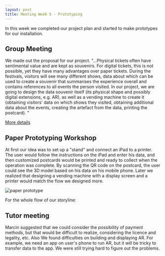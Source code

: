 ```yaml
---
layout: post
title: Meeting Week 5 - Prototyping
---
```


In this week we completed our project plan and started to make prototypes for our installation.

## Group Meeting
We made out the proposal for our project. "...Physical tickets often have sentimental value and are kept as souvenirs. For digital tickets, this is not possible, yet they have many advantages over paper tickets. During the festivals, visitors will see many different shows, data about which can be used to create a souvenir that summarises the experience overall and contains references to all events the person visited. In our project, we are going to design the data souvenir itself (its physical shape and possibly digital extensions, e.g. AR), as well as a vending machine to create it (obtaining visitors’ data on which shows they visited, obtaining additional data about the events, creating the artefact from the data, printing the postcard). "

[More details](https://zoepointon.github.io/dwd-project/2019/02/18/Project-Proposal.html)

## Paper Prototyping Workshop
At first our idea was to set up a "stand" and connect an iPad to a printer. The user would follow the instructions on the iPad and enter his data, and then customized postcards would be printed and ready to collect when the operation was complete. By scanning the QR code on the postcard, the user could see the 3D model based on his data on his mobile phone. Later we realized that designing a vending machine with a display screen and a printer would match the flow we designed more.

![paper prototype](/dwd-project/img/20190212_154102158_iOS.jpg)

For the whole flow of our storyline: [](https://media.ed.ac.uk/media/1_8y6nczdw)


## Tutor meeting
Marcin suggested that we could consider the possibility of payment methods, but that would be difficult to realize, considering the licence and legality, etc. Also We found difficulties on building and displaying AR. For example, we need an app on user's phone to run AR, but it will be tricky to transfer data to the app. We were still trying hard to figure out the problems.
